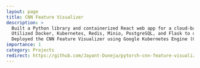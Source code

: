 ```yaml
---
layout: page
title: CNN Feature Visualizer
description: >
  Built a Python library and containerized React web app for a cloud-based CNN Feature Visualizer, enabling developers to visualize and analyze layers of CNN models for improved training and insights.
  Utilized Docker, Kubernetes, Redis, Minio, PostgreSQL, and Flask to design a scalable and distributed architecture for the CNN Feature Visualizer, facilitating efficient processing and storage of model data and visualizations.
  Deployed the CNN Feature Visualizer using Google Kubernetes Engine (GKE) cluster.
importance: 1
category: Projects
redirect: https://github.com/Jayant-Duneja/pytorch-cnn-feature-visualizer
---
```

